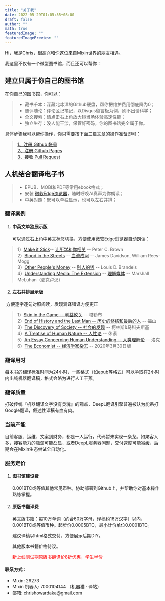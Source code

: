 ```yaml
---
title: "关于我"
date: 2022-05-29T01:05:55+08:00
draft: false
author: ""
math: true
featuredImage: ""
featuredImagePreview: ""
---
```


Hi，我是Chris，很高兴和你这位来自Mixin世界的朋友相遇。

我这里不仅有一个微型图书馆，而且还可以帮你：

## 建立只属于你自己的图书馆

在你自己的图书馆，你可以：

>- 藏书千本：深藏北冰洋的Github硬盘，帮你把维护费用彻底降为0；
>- 随评随论：评论区记笔记，以Disqus留言板为例，刷不出请科学；
>- 全文搜索：请点击右上角放大镜当场体验高速性能；
>- 独立生存：没人能干涉，保管好密码，你的图书馆完全属于你。

具体步骤我可以帮你操作，你只需要按下面三篇文章的操作准备即可：

> [1、注册 Github 帐号](https://doraemonj.github.io/zh-cn/create_github_account/)<br />
> [2、注册 Github Pages](https://doraemonj.github.io/zh-cn/create_github_pages/)<br />
> [3、接收 Pull Request](https://doraemonj.github.io/zh-cn/merge_pull_request/)

## 人机结合翻译电子书

> - EPUB、MOBI和PDF等常用ebook格式；
> -   安装 [微软Edge浏览器](https://www.microsoft.com/en-us/edge?brand=M022&OCID=AID2200279_SEM_CjwKCAjwkMeUBhBuEiwA4hpqEJExPBTKbPKwb09NI1QjqXEl2pAL7l6RfyQF1pi9HJYs2NRLsRLCxRoCY9YQAvD_BwE:G:s&ef_id=CjwKCAjwkMeUBhBuEiwA4hpqEJExPBTKbPKwb09NI1QjqXEl2pAL7l6RfyQF1pi9HJYs2NRLsRLCxRoCY9YQAvD_BwE:G:s)，随时呼唤AI真声为你朗读；
> -   中英对照：既可以单独显示，也可以左右并排；

### 翻译案例

1.   #### 中英文单独展示版

     可以通过右上角中英文标签切换，方便使用微软Edge浏览器自动朗读：

> 1）[Make it Stick](https://doraemonj.github.io/en/make_it_stick/)-- [让所学和你相关](https://doraemonj.github.io/make_it_stick/) -- Peter C. Brown<br />
> 2）[Blood in the Streets](https://doraemonj.github.io/en/blood_in_the_streets/)  -- [血流成河](https://doraemonj.github.io/blood_in_the_streets/) -- James Davidson, William Rees-Mogg<br />
> 3）[Other People's Money](https://doraemonj.github.io/en/other_peoples_money/) -- [别人的钱](https://doraemonj.github.io/other_peoples_money/) -- Louis D. Brandeis<br />
> 4）[Understanding Media: The Extension](https://doraemonj.github.io/en/understanding_media/) -- [理解媒体](https://doraemonj.github.io/understanding_media/) -- Marshall McLuhan（麦克卢汉）

2.   #### 左右并排展示版

​		方便逐字逐句对照阅读，发现漏译错译方便更正

> 1）[Skin in the Game -- 利益攸关](https://doraemonj.github.io/docs/b28_skin_in_the_game/en_zh.html) -- 塔勒布<br />
> 2）[End of History and the Last Man -- 历史的终结和最后的人](https://doraemonj.github.io/docs/b40_end_of_history_and_the_last_man/b4.html) -- 福山<br />
> 3）[The Discovery of Society -- 社会的发现](https://doraemonj.github.io/docs/b35_the_discovery_of_society/b4.html) -- 柯林斯&马科夫斯基<br />
> 4）[A Treatise of Human Nature -- 人性论](https://doraemonj.github.io/docs/b33_a_treatise_of_human_nature/b4.html) -- 休谟<br />
> 5）[An Essay Concerning Human Understanding -- 人类理解论](https://doraemonj.github.io/docs/b32_an_essay_concerning_human_understanding/b3.html)  -- 洛克<br />
> 6）[The Economist -- 经济学家杂志](https://doraemonj.github.io/docs/b30_the_economist/20220330/en_zh.html) -- 2020年3月30日版

### 翻译用时

每本书的翻译标准时间为24小时，一些格式（如epub等格式）可以争取在2小时内出纯机器翻译稿，格式会略为进行人工干预。

### 翻译质量

打破传统『机器翻译文字没有灵魂』的观点，DeepL翻译引擎普遍被认为能吊打Google翻译，叙述性译稿有血有肉。

### 当前产能

目前客服、运维、文案到财务，都是一人运行，代码暂未实现一条龙。如果客人多，接客能力的瓶颈可能凸显，或者DeepL服务器问题，交付速度可能减缓，后期会在Mixin生态尝试全自动化。

### 服务定价

1. #### 图书馆建设费

    0.001BTC或等值其他常见币种。协助部署到Github上，并帮助你对基本操作熟练掌握。<br />

2. #### 原版书翻译费

    英文版书籍：每10万单词（约合60万字母，译稿约16万汉字）以内，0.001BTC或等值币种。起步价0.0005BTC，最小计价单位0.0001BTC。
    
    建议译稿以html格式交付，方便展示后期DIY。<br />
    
    其他版本书籍价格待议。
    
    <font color='red'>新上线测试期原版书翻译价8折优惠，学生半价 </font>

#### 联系方式：

- Mixin: 29273
- MIxin 机器人: 7000104144 （机器猫 · 译站）
- 邮箱: chrishowardaka@gmail.com